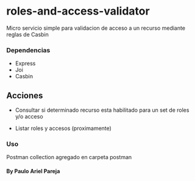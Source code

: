 # roles-and-access-validator
Micro servicio simple para validacion de acceso a un recurso mediante reglas de Casbin

### Dependencias
* Express
* Joi
* Casbin

## Acciones
* Consultar si determinado recurso esta habilitado para un set de roles y/o acceso

* Listar roles y accesos (proximamente)

### Uso
Postman collection agregado en carpeta postman

#### By Paulo Ariel Pareja